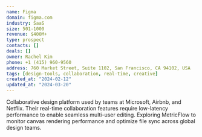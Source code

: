 ```yaml
---
name: Figma
domain: figma.com
industry: SaaS
size: 501-1000
revenue: $400M+
type: prospect
contacts: []
deals: []
owner: Rachel Kim
phone: +1 (415) 960-9560
address: 760 Market Street, Suite 1102, San Francisco, CA 94102, USA
tags: [design-tools, collaboration, real-time, creative]
created_at: "2024-02-12"
updated_at: "2024-03-20"
---
```


Collaborative design platform used by teams at Microsoft, Airbnb, and Netflix. Their real-time collaboration features require low-latency performance to enable seamless multi-user editing. Exploring MetricFlow to monitor canvas rendering performance and optimize file sync across global design teams.